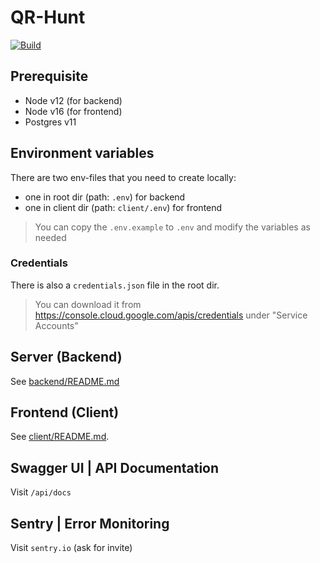 # QR-Hunt

[![Build](https://github.com/VictorWinberg/qr-hunt/workflows/Build/badge.svg)](https://github.com/VictorWinberg/qr-hunt/actions?query=workflow%3ABuild+branch%3Amaster)

## Prerequisite

- Node v12 (for backend)
- Node v16 (for frontend)
- Postgres v11

## Environment variables

There are two env-files that you need to create locally:
- one in root dir (path: `.env`) for backend
- one in client dir (path: `client/.env`) for frontend
> You can copy the `.env.example` to `.env` and modify the variables as needed

### Credentials

There is also a `credentials.json` file in the root dir.
> You can download it from https://console.cloud.google.com/apis/credentials under "Service Accounts"

## Server (Backend)

See [backend/README.md](backend/README.md)

## Frontend (Client)

See [client/README.md](client/README.md).

## Swagger UI | API Documentation
Visit `/api/docs`

## Sentry | Error Monitoring
Visit `sentry.io` (ask for invite)
